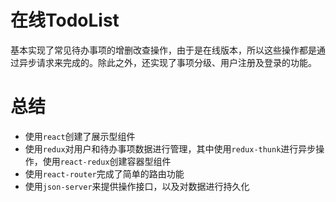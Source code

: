 # 在线TodoList
基本实现了常见待办事项的增删改查操作，由于是在线版本，所以这些操作都是通过异步请求来完成的。除此之外，还实现了事项分级、用户注册及登录的功能。
# 总结
- 使用`react`创建了展示型组件
- 使用`redux`对用户和待办事项数据进行管理，其中使用`redux-thunk`进行异步操作，使用`react-redux`创建容器型组件
- 使用`react-router`完成了简单的路由功能
- 使用`json-server`来提供操作接口，以及对数据进行持久化